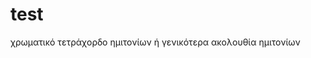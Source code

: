 <!--
author:   André Dietrich
email:    LiaScript@web.de
version:  0.0.1

tags:     LiaScript, education, OER

logo:     https://liascript.github.io/img/bg-showcase-1.jpg

comment:  This document shall provide an entire compendium and course on the
          development of Open-courSes with [LiaScript](https://LiaScript.github.io).
          As the language and the systems grows, also this document will be updated.
          Feel free to fork or copy it.

script:   https://cdn.jsdelivr.net/chartist.js/latest/chartist.min.js
          https://felixhao28.github.io/JSCPP/dist/JSCPP.es5.min.js

link: https://cdn.jsdelivr.net/chartist.js/latest/chartist.min.css
link: https://cdnjs.cloudflare.com/ajax/libs/animate.css/3.7.0/animate.min.css

translation: Greek  translations/greek.md
translation: Français translations/French.md
translation: Русский  translations/Russian.md

-->

# test

χρωματικό τετράχορδο ημιτονίων ή γενικότερα ακολουθία ημιτονίων
